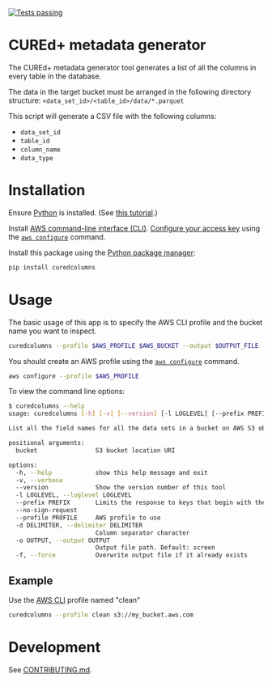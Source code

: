 [![Tests passing](https://github.com/CUREd-Plus/curedcolumns/actions/workflows/test.yml/badge.svg)](https://github.com/CUREd-Plus/curedcolumns/actions/workflows/test.yml)

# CUREd+ metadata generator

The CUREd+ metadata generator tool generates a list of all the columns in every table in the database.

The data in the target bucket must be arranged in the following directory structure: `<data_set_id>/<table_id>/data/*.parquet`

This script will generate a CSV file with the following columns:

 * `data_set_id`
 * `table_id`
 * `column_name`
 * `data_type`

# Installation

Ensure [Python](https://www.python.org/) is installed.
(See [this tutorial](https://www.digitalocean.com/community/tutorials/install-python-windows-10).)

Install [AWS command-line interface (CLI)](https://docs.aws.amazon.com/cli/latest/userguide/cli-chap-welcome.html).
[Configure your access key](https://docs.aws.amazon.com/cli/v1/userguide/cli-chap-configure.html) using the
[`aws configure`](https://docs.aws.amazon.com/cli/latest/reference/configure/) command.

Install this package using the [Python package manager](https://pip.pypa.io/en/stable/):

```bash
pip install curedcolumns
```

# Usage

The basic usage of this app is to specify the AWS CLI profile and the bucket name you want to inspect.

```bash
curedcolumns --profile $AWS_PROFILE $AWS_BUCKET --output $OUTPUT_FILE
```

You should create an AWS profile using the [`aws configure`](https://docs.aws.amazon.com/cli/v1/userguide/cli-chap-configure.html) command.

```bash
aws configure --profile $AWS_PROFILE
```

To view the command line options:

```bash
$ curedcolumns --help 
usage: curedcolumns [-h] [-v] [--version] [-l LOGLEVEL] [--prefix PREFIX] [--no-sign-request] [--profile PROFILE] [-d DELIMITER] [-o OUTPUT] [-f] bucket

List all the field names for all the data sets in a bucket on AWS S3 object storage and display the metadata in CSV format. This assumes a folder structure in this layout: <data_set_id>/<table_id>/data/*.parquet

positional arguments:
  bucket                S3 bucket location URI

options:
  -h, --help            show this help message and exit
  -v, --verbose
  --version             Show the version number of this tool
  -l LOGLEVEL, --loglevel LOGLEVEL
  --prefix PREFIX       Limits the response to keys that begin with the specified prefix.
  --no-sign-request
  --profile PROFILE     AWS profile to use
  -d DELIMITER, --delimiter DELIMITER
                        Column separator character
  -o OUTPUT, --output OUTPUT
                        Output file path. Default: screen
  -f, --force           Overwrite output file if it already exists
```

## Example

Use the [AWS CLI](https://docs.aws.amazon.com/cli/v1/userguide/) profile named "clean"

```bash
curedcolumns --profile clean s3://my_bucket.aws.com
```

# Development

See [CONTRIBUTING.md](https://github.com/CUREd-Plus/curedcolumns/blob/main/CONTRIBUTING.md).

